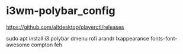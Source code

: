 # i3wm-polybar_config

https://github.com/altdesktop/playerctl/releases

sudo apt install i3 polybar dmenu rofi arandr lxappearance fonts-font-awesome compton feh
